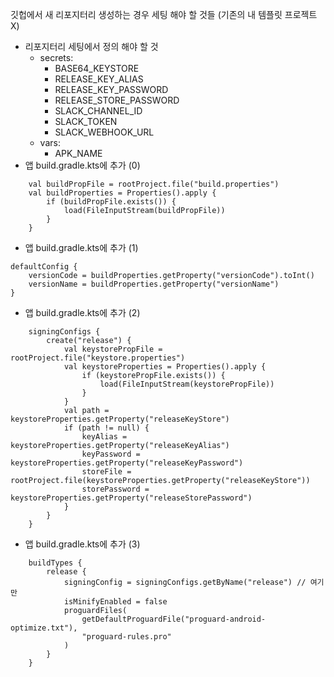 깃헙에서 새 리포지터리 생성하는 경우 세팅 해야 할 것들 (기존의 내 템플릿 프로젝트X)
* 리포지터리 세팅에서 정의 해야 할 것
  * secrets:
    * BASE64_KEYSTORE
    * RELEASE_KEY_ALIAS
    * RELEASE_KEY_PASSWORD
    * RELEASE_STORE_PASSWORD
    * SLACK_CHANNEL_ID
    * SLACK_TOKEN
    * SLACK_WEBHOOK_URL
  * vars:
    * APK_NAME
* 앱 build.gradle.kts에 추가 (0)
```
    val buildPropFile = rootProject.file("build.properties")
    val buildProperties = Properties().apply {
        if (buildPropFile.exists()) {
            load(FileInputStream(buildPropFile))
        }
    }
```
* 앱 build.gradle.kts에 추가 (1)
```
defaultConfig {
    versionCode = buildProperties.getProperty("versionCode").toInt()
    versionName = buildProperties.getProperty("versionName")
}
```
* 앱 build.gradle.kts에 추가 (2)
```
    signingConfigs {
        create("release") {
            val keystorePropFile = rootProject.file("keystore.properties")
            val keystoreProperties = Properties().apply {
                if (keystorePropFile.exists()) {
                    load(FileInputStream(keystorePropFile))
                }
            }
            val path = keystoreProperties.getProperty("releaseKeyStore")
            if (path != null) {
                keyAlias = keystoreProperties.getProperty("releaseKeyAlias")
                keyPassword = keystoreProperties.getProperty("releaseKeyPassword")
                storeFile = rootProject.file(keystoreProperties.getProperty("releaseKeyStore"))
                storePassword = keystoreProperties.getProperty("releaseStorePassword")
            }
        }
    }
```
* 앱 build.gradle.kts에 추가 (3)
```
    buildTypes {
        release {
            signingConfig = signingConfigs.getByName("release") // 여기만
            isMinifyEnabled = false
            proguardFiles(
                getDefaultProguardFile("proguard-android-optimize.txt"),
                "proguard-rules.pro"
            )
        }
    }
```
